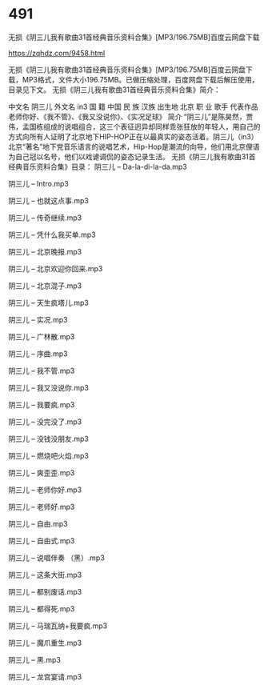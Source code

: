 # 491
无损《阴三儿我有歌曲31首经典音乐资料合集》[MP3/196.75MB]百度云网盘下载

https://zqhdz.com/9458.html

无损《阴三儿我有歌曲31首经典音乐资料合集》[MP3/196.75MB]百度云网盘下载，MP3格式，文件大小196.75MB。已做压缩处理，百度网盘下载后解压使用，目录见下文。
无损《阴三儿我有歌曲31首经典音乐资料合集》简介：

中文名
阴三儿
外文名
in3
国    籍
中国
民    族
汉族
出生地
北京
职    业
歌手
代表作品
老师你好、《我不管》、《我又没说你》、《实况足球》
简介
“阴三儿”是陈昊然，贾伟，孟国栋组成的说唱组合，这三个表征迥异却同样乖张狂放的年轻人，用自己的方式向所有人证明了北京地下HIP-HOP正在以最真实的姿态活着。阴三儿（in3）北京“著名”地下党音乐语言的说唱艺术，Hip-Hop是潮流的向导，他们用北京俚语为自己冠以名号，他们以戏谑调侃的姿态记录生活。
无损《阴三儿我有歌曲31首经典音乐资料合集》目录：
阴三儿 – Da-la-di-la-da.mp3

阴三儿 – Intro.mp3

阴三儿 – 也就这点事.mp3

阴三儿 – 传奇继续.mp3

阴三儿 – 凭什么我买单.mp3

阴三儿 – 北京晚报.mp3

阴三儿 – 北京欢迎你回来.mp3

阴三儿 – 北京混子.mp3

阴三儿 – 天生疯塔儿.mp3

阴三儿 – 实况.mp3

阴三儿 – 广林散.mp3

阴三儿 – 序曲.mp3

阴三儿 – 我不管.mp3

阴三儿 – 我又没说你.mp3

阴三儿 – 我要疯.mp3

阴三儿 – 没完没了.mp3

阴三儿 – 没钱没朋友.mp3

阴三儿 – 燃烧吧火焰.mp3

阴三儿 – 爽歪歪.mp3

阴三儿 – 老师你好.mp3

阴三儿 – 老师好.mp3

阴三儿 – 自由.mp3

阴三儿 – 自由式.mp3

阴三儿 – 说唱伴奏 （黑）.mp3

阴三儿 – 这条大街.mp3

阴三儿 – 都别废话.mp3

阴三儿 – 都得死.mp3

阴三儿 – 马瑞瓦纳+我要疯.mp3

阴三儿 – 魔爪重生.mp3

阴三儿 – 黑.mp3

阴三儿 – 龙宫宴请.mp3


